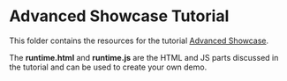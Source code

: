 # Advanced Showcase Tutorial 

This folder contains the resources for the tutorial [Advanced Showcase](https://docs.neptunelabs.com/docs/tutorials/adv-showcase).

The **runtime.html** and **runtime.js** are the HTML and JS parts discussed in the tutorial and can be used to create your own demo.

